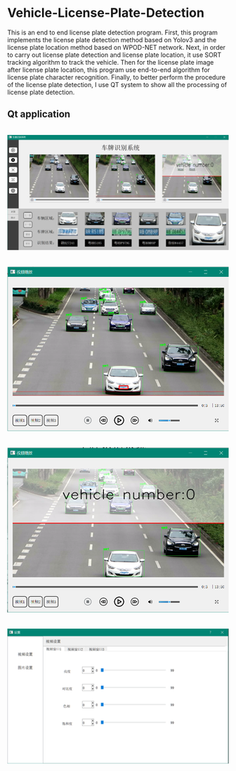 # Vehicle-License-Plate-Detection
This is an end to end license plate detection program. First, this program
implements the license plate detection method based on Yolov3 and the license 
plate location method based on WPOD-NET network. Next, in order to carry out 
license plate detection and license plate location, it use SORT tracking algorithm
to track the vehicle. Then for the license plate image after license plate location, 
this program use end-to-end algorithm for license plate character recognition. Finally,
to better perform the procedure of the license plate detection, I use QT system to show
all the processing of license plate detection.

## Qt application 
<br>
<div align="center">
    <img src="https://github.com/BergAdolf/Vehicle-License-Plate-Detection/blob/master/readmePicture/1.png" width="600px">
</div>
<br>

<br>
<div align="center">
    <img src="https://github.com/BergAdolf/Vehicle-License-Plate-Detection/blob/master/readmePicture/2.png" width="600px">
</div>
<br>


<br>
<div align="center">
    <img src="https://github.com/BergAdolf/Vehicle-License-Plate-Detection/blob/master/readmePicture/3.png" width="600px">
</div>
<br>

<br>
<div align="center">
    <img src="https://github.com/BergAdolf/Vehicle-License-Plate-Detection/blob/master/readmePicture/4.png" width="600px">
</div>
<br>
